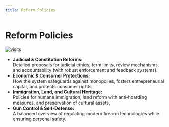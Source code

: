 ```yaml
---
title: Reform Policies
---
```



# Reform Policies

![visits](https://visit-counter.vercel.app/counter.png?page=https%3A%2F%2Fselwynpolit.github.io%2Fdemo2%2Freforms&s=16&c=030303&bg=00000000&no=5&ff=electrolize&tb=&ta=+Views)

- **Judicial & Constitution Reforms:**  
  Detailed proposals for judicial ethics, term limits, review mechanisms, and accountability (with robust enforcement and feedback systems).
- **Economic & Consumer Protections:**  
  How the system safeguards against monopolies, fosters entrepreneurial capital, and protects consumer rights.
- **Immigration, Land, and Cultural Heritage:**  
  Policies for humane immigration, land reform with anti-hoarding measures, and preservation of cultural assets.
- **Gun Control & Self-Defense:**  
  A balanced overview of regulating modern firearm technologies while ensuring personal safety.


